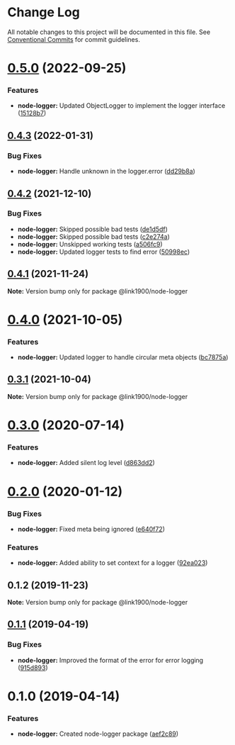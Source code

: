 # Change Log

All notable changes to this project will be documented in this file.
See [Conventional Commits](https://conventionalcommits.org) for commit guidelines.

<a name="0.5.0"></a>
# [0.5.0](https://github.com/projects/link1900/repos/link1900/compare/diff?targetBranch=refs%2Ftags%2F@link1900/node-logger@0.4.3&sourceBranch=refs%2Ftags%2F@link1900/node-logger@0.5.0) (2022-09-25)


### Features

* **node-logger:** Updated ObjectLogger to implement the logger interface ([15128b7](https://github.com/projects/link1900/repos/link1900/commits/15128b7))





<a name="0.4.3"></a>
## [0.4.3](https://github.com/projects/link1900/repos/link1900/compare/diff?targetBranch=refs%2Ftags%2F@link1900/node-logger@0.4.2&sourceBranch=refs%2Ftags%2F@link1900/node-logger@0.4.3) (2022-01-31)


### Bug Fixes

* **node-logger:** Handle unknown in the logger.error ([dd29b8a](https://github.com/projects/link1900/repos/link1900/commits/dd29b8a))





<a name="0.4.2"></a>
## [0.4.2](https://github.com/projects/link1900/repos/link1900/compare/diff?targetBranch=refs%2Ftags%2F@link1900/node-logger@0.4.1&sourceBranch=refs%2Ftags%2F@link1900/node-logger@0.4.2) (2021-12-10)


### Bug Fixes

* **node-logger:** Skipped possible bad tests ([de1d5df](https://github.com/projects/link1900/repos/link1900/commits/de1d5df))
* **node-logger:** Skipped possible bad tests ([c2e274a](https://github.com/projects/link1900/repos/link1900/commits/c2e274a))
* **node-logger:** Unskipped working tests ([a506fc9](https://github.com/projects/link1900/repos/link1900/commits/a506fc9))
* **node-logger:** Updated logger tests to find error ([50998ec](https://github.com/projects/link1900/repos/link1900/commits/50998ec))





<a name="0.4.1"></a>
## [0.4.1](https://github.com/projects/link1900/repos/link1900/compare/diff?targetBranch=refs%2Ftags%2F@link1900/node-logger@0.4.0&sourceBranch=refs%2Ftags%2F@link1900/node-logger@0.4.1) (2021-11-24)

**Note:** Version bump only for package @link1900/node-logger





<a name="0.4.0"></a>

# [0.4.0](https://github.com/projects/link1900/repos/link1900/compare/diff?targetBranch=refs%2Ftags%2F@link1900/node-logger@0.3.1&sourceBranch=refs%2Ftags%2F@link1900/node-logger@0.4.0) (2021-10-05)

### Features

- **node-logger:** Updated logger to handle circular meta objects ([bc7875a](https://github.com/projects/link1900/repos/link1900/commits/bc7875a))

<a name="0.3.1"></a>

## [0.3.1](https://github.com/projects/link1900/repos/link1900/compare/diff?targetBranch=refs%2Ftags%2F@link1900/node-logger@0.3.0&sourceBranch=refs%2Ftags%2F@link1900/node-logger@0.3.1) (2021-10-04)

**Note:** Version bump only for package @link1900/node-logger

<a name="0.3.0"></a>

# [0.3.0](https://github.com/projects/link1900/repos/link1900/compare/diff?targetBranch=refs%2Ftags%2F@link1900/node-logger@0.2.0&sourceBranch=refs%2Ftags%2F@link1900/node-logger@0.3.0) (2020-07-14)

### Features

- **node-logger:** Added silent log level ([d863dd2](https://github.com/projects/link1900/repos/link1900/commits/d863dd2))

<a name="0.2.0"></a>

# [0.2.0](https://github.com/projects/link1900/repos/link1900/compare/diff?targetBranch=refs%2Ftags%2F@link1900/node-logger@0.1.2&sourceBranch=refs%2Ftags%2F@link1900/node-logger@0.2.0) (2020-01-12)

### Bug Fixes

- **node-logger:** Fixed meta being ignored ([e640f72](https://github.com/projects/link1900/repos/link1900/commits/e640f72))

### Features

- **node-logger:** Added ability to set context for a logger ([92ea023](https://github.com/projects/link1900/repos/link1900/commits/92ea023))

<a name="0.1.2"></a>

## 0.1.2 (2019-11-23)

**Note:** Version bump only for package @link1900/node-logger

<a name="0.1.1"></a>

## [0.1.1](https://github.com/projects/link1900/repos/link1900/compare/diff?targetBranch=refs%2Ftags%2F@link1900/node-logger@0.1.0&sourceBranch=refs%2Ftags%2F@link1900/node-logger@0.1.1) (2019-04-19)

### Bug Fixes

- **node-logger:** Improved the format of the error for error logging ([915d893](https://github.com/projects/link1900/repos/link1900/commits/915d893))

<a name="0.1.0"></a>

# 0.1.0 (2019-04-14)

### Features

- **node-logger:** Created node-logger package ([aef2c89](https://github.com/projects/link1900/repos/link1900/commits/aef2c89))
